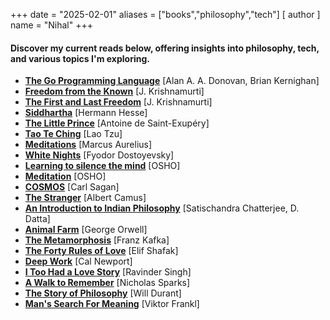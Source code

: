 +++
date = "2025-02-01"
aliases = ["books","philosophy","tech"]
[ author ]
  name = "Nihal"
+++

#### Discover my current reads below, offering insights into philosophy, tech, and various topics I'm exploring.

- **[The Go Programming Language](https://www.gopl.io/)** [Alan A. A. Donovan, Brian Kernighan]
- **[Freedom from the Known](https://www.goodreads.com/book/show/143877.Freedom_from_the_Known)** [J. Krishnamurti]
- **[The First and Last Freedom](https://www.goodreads.com/book/show/64710.The_First_and_Last_Freedom)** [J. Krishnamurti]
- **[Siddhartha](https://www.goodreads.com/book/show/52036.Siddhartha)** [Hermann Hesse]
- **[The Little Prince](https://www.goodreads.com/book/show/157993.The_Little_Prince)** [Antoine de Saint-Exupéry]
- **[Tao Te Ching](https://www.goodreads.com/book/show/67896.Tao_Te_Ching)** [Lao Tzu]
- **[Meditations](https://www.goodreads.com/book/show/30659.Meditations)** [Marcus Aurelius]
- **[White Nights](https://www.goodreads.com/book/show/1772910.White_Nights)** [Fyodor Dostoyevsky]
- **[Learning to silence the mind](https://www.goodreads.com/book/show/13167174-learning-to-silence-the-mind)** [OSHO]
- **[Meditation](https://www.goodreads.com/book/show/97009.Meditation)** [OSHO]
- **[COSMOS](https://www.goodreads.com/book/show/55030.Cosmos)** [Carl Sagan]
- **[The Stranger](https://www.goodreads.com/book/show/49552.The_Stranger)** [Albert Camus]
- **[An Introduction to Indian Philosophy](https://www.goodreads.com/book/show/3198688-an-introduction-to-indian-philosophy)** [Satischandra Chatterjee, D. Datta]
- **[Animal Farm](https://www.goodreads.com/book/show/170448.Animal_Farm)** [George Orwell]
- **[The Metamorphosis](https://www.goodreads.com/book/show/485894.The_Metamorphosis)** [Franz Kafka]
- **[The Forty Rules of Love](https://www.goodreads.com/book/show/6642715-the-forty-rules-of-love)** [Elif Shafak]
- **[Deep Work](https://www.goodreads.com/book/show/25744928-deep-work)** [Cal Newport]
- **[I Too Had a Love Story](https://www.goodreads.com/book/show/19308015-i-too-had-a-love-story)** [Ravinder Singh]
- **[A Walk to Remember](https://www.goodreads.com/book/show/35545737-a-walk-to-remember)** [Nicholas Sparks]
- **[The Story of Philosophy](https://www.goodreads.com/book/show/31795.The_Story_of_Philosophy)** [Will Durant]
- **[Man's Search For Meaning](https://www.goodreads.com/book/show/4069.Man_s_Search_for_Meaning)** [Viktor Frankl]